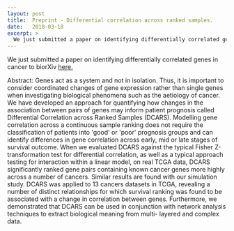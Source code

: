 ```yaml
---
layout: post
title:  Preprint - Differential correlation across ranked samples.
date:   2018-03-18
excerpt: >
  We just submitted a paper on identifying differentially correlated genes in cancer.
---
```


We just submitted a paper on identifying differentially correlated genes in cancer to biorXiv <a href="https://www.biorxiv.org/content/early/2018/04/18/303735" target="_blank">here.</a>


Abstract: Genes act as a system and not in isolation. Thus, it is important to consider coordinated changes of gene expression rather than single genes when investigating biological phenomena such as the aetiology of cancer. We have developed an approach for quantifying how changes in the association between pairs of genes may inform patient prognosis called Differential Correlation across Ranked Samples (DCARS). Modelling gene correlation across a continuous sample ranking does not require the classification of patients into 'good' or 'poor' prognosis groups and can identify differences in gene correlation across early, mid or late stages of survival outcome. When we evaluated DCARS against the typical Fisher Z-transformation test for differential correlation, as well as a typical approach testing for interaction within a linear model, on real TCGA data, DCARS significantly ranked gene pairs containing known cancer genes more highly across a number of cancers. Similar results are found with our simulation study. DCARS was applied to 13 cancers datasets in TCGA, revealing a number of distinct relationships for which survival ranking was found to be associated with a change in correlation between genes. Furthermore, we demonstrated that DCARS can be used in conjunction with network analysis techniques to extract biological meaning from multi- layered and complex data.

